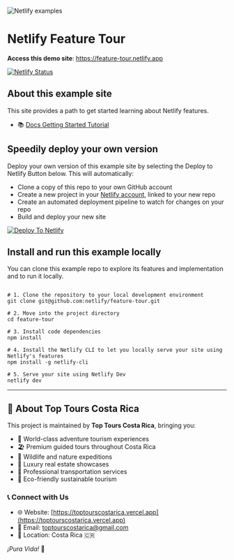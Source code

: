 ![Netlify examples](netlify-badge-examples.png)

# Netlify Feature Tour

**Access this demo site**: https://feature-tour.netlify.app

[![Netlify Status](https://api.netlify.com/api/v1/badges/fad6792e-1c44-44db-bd79-ea74b42b0f89/deploy-status)](https://app.netlify.com/sites/feature-tour/deploys)

## About this example site

This site provides a path to get started learning about Netlify features.

- 📚 [Docs Getting Started Tutorial](https://docs.netlify.com/get-started/?utm_medium=social&utm_source=github&utm_campaign=devex-ph&utm_content=devex-examples)

## Speedily deploy your own version

Deploy your own version of this example site by selecting the Deploy to Netlify Button below. This will automatically:

- Clone a copy of this repo to your own GitHub account
- Create a new project in your [Netlify account](https://app.netlify.com/?utm_medium=social&utm_source=github&utm_campaign=devex&utm_content=devex-examples), linked to your new repo
- Create an automated deployment pipeline to watch for changes on your repo
- Build and deploy your new site

[![Deploy To Netlify](https://www.netlify.com/img/deploy/button.svg)](https://app.netlify.com/start/deploy?repository=https://github.com/netlify/netlify-feature-tour&utm_medium=social&utm_source=github&utm_campaign=devex&utm_content=devex-examples)

## Install and run this example locally

You can clone this example repo to explore its features and implementation and to run it locally.

```shell

# 1. Clone the repository to your local development environment
git clone git@github.com:netlify/feature-tour.git

# 2. Move into the project directory
cd feature-tour

# 3. Install code dependencies
npm install

# 4. Install the Netlify CLI to let you locally serve your site using Netlify's features
npm install -g netlify-cli

# 5. Serve your site using Netlify Dev
netlify dev

```



<!-- Top Tours Costa Rica Footer -->
---

## 🌴 About Top Tours Costa Rica

This project is maintained by **Top Tours Costa Rica**, bringing you:

- 🌋 World-class adventure tourism experiences
- 🏖️ Premium guided tours throughout Costa Rica  
- 🦜 Wildlife and nature expeditions
- 🏡 Luxury real estate showcases
- 🚐 Professional transportation services
- 🌿 Eco-friendly sustainable tourism

### 📞 Connect with Us

- 🌐 Website: [https://toptourscostarica.vercel.app](https://toptourscostarica.vercel.app)
- 📧 Email: toptourscostarica@gmail.com
- 📍 Location: Costa Rica 🇨🇷

*¡Pura Vida!* 🌺

